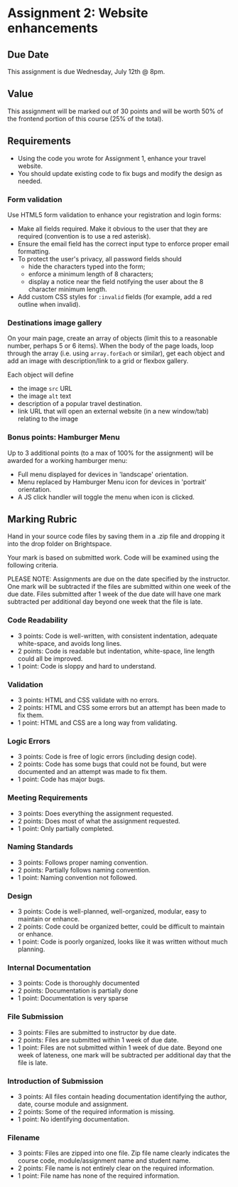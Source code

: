 # Assignment 2: Website enhancements
## Due Date
This assignment is due Wednesday, July 12th @ 8pm.

## Value
This assignment will be marked out of 30 points and will be worth 50% of the frontend portion of this course (25% of the total).

## Requirements
- Using the code you wrote for Assignment 1, enhance your travel website.
- You should update existing code to fix bugs and modify the design as needed.

### Form validation
Use HTML5 form validation to enhance your registration and login forms:
- Make all fields required. Make it obvious to the user that they are required (convention is to use a red asterisk).
- Ensure the email field has the correct input type to enforce proper email formatting.
- To protect the user's privacy, all password fields should 
  - hide the characters typed into the form;
  - enforce a minimum length of 8 characters;
  - display a notice near the field notifying the user about the 8 character minimum length.
- Add custom CSS styles for `:invalid` fields (for example, add a red outline when invalid).

### Destinations image gallery
On your main page, create an array of objects (limit this to a reasonable number, perhaps 5 or 6 items). When the body of the page loads, loop through the array (i.e. using `array.forEach` or similar), get each object and add an image with description/link to a grid or flexbox gallery. 

Each object will define 
- the image `src` URL
- the image `alt` text
- description of a popular travel destination. 
- link URL that will open an external website (in a new window/tab) relating to the image

### Bonus points: Hamburger Menu
Up to 3 additional points (to a max of 100% for the assignment) will be awarded for a working hamburger menu:
- Full menu displayed for devices in 'landscape' orientation.
- Menu replaced by Hamburger Menu icon for devices in 'portrait' orientation.
- A JS click handler will toggle the menu when icon is clicked.

## Marking Rubric
Hand in your source code files by saving them in a .zip file and dropping it into the drop folder on Brightspace.

Your mark is based on submitted work. Code will be examined using the following criteria.

PLEASE NOTE: Assignments are due on the date specified by the instructor. One mark will be subtracted if the files are submitted within one week of the due date. Files submitted after 1 week of the due date will have one mark subtracted per additional day beyond one week that the file is late.

### Code Readability
- 3 points: Code is well-written, with consistent indentation, adequate white-space, and avoids long lines.
- 2 points: Code is readable but indentation, white-space, line length could all be improved.
- 1 point: Code is sloppy and hard to understand.

### Validation
- 3 points: HTML and CSS validate with no errors.
- 2 points: HTML and CSS some errors but an attempt has been made to fix them.
- 1 point: HTML and CSS are a long way from validating.

### Logic Errors
- 3 points: Code is free of logic errors (including design code).
- 2 points: Code has some bugs that could not be found, but were documented and an attempt was made to fix them.
- 1 point: Code has major bugs.

### Meeting Requirements
- 3 points: Does everything the assignment requested.
- 2 points: Does most of what the assignment requested.
- 1 point: Only partially completed.

### Naming Standards
- 3 points: Follows proper naming convention.
- 2 points: Partially follows naming convention.
- 1 point: Naming convention not followed.

### Design
- 3 points: Code is well-planned, well-organized, modular, easy to maintain or enhance.
- 2 points: Code could be organized better, could be difficult to maintain or enhance.
- 1 point: Code is poorly organized, looks like it was written without much planning.

### Internal Documentation
- 3 points: Code is thoroughly documented
- 2 points: Documentation is partially done
- 1 point: Documentation is very sparse

### File Submission
- 3 points: Files are submitted to instructor by due date.
- 2 points: Files are submitted within 1 week of due date.
- 1 point: Files are not submitted within 1 week of due date. Beyond one week of lateness, one mark will be subtracted per additional day that the file is late.

### Introduction of Submission
- 3 points: All files contain heading documentation identifying the author, date, course module and assignment.
- 2 points: Some of the required information is missing.
- 1 point: No identifying documentation.

### Filename
- 3 points: Files are zipped into one file. Zip file name clearly indicates the course code, module/assignment name and student name.
- 2 points: File name is not entirely clear on the required information.
- 1 point: File name has none of the required information.